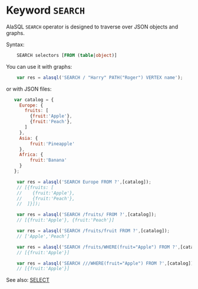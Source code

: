 # Keyword `SEARCH`

AlaSQL ```SEARCH``` operator is designed to traverse over JSON objects and graphs.

Syntax:
```sql
    SEARCH selectors [FROM (table|object)]
```
You can use it with graphs:
```js
    var res = alasql('SEARCH / "Harry" PATH("Roger") VERTEX name');
```
or with JSON files:
```js
   var catalog = { 
     Europe: {
       fruits: [
         {fruit:'Apple'},
         {fruit:'Peach'},          
       ]
     },
     Asia: {
         fruit:'Pineapple'          
     },
     Africa: {
         fruit:'Banana'          
     }
   };

    var res = alasql('SEARCH Europe FROM ?',[catalog]);
    // [{fruits: [
    //    {fruit:'Apple'},
    //    {fruit:'Peach'},          
    //  ]}]);

    var res = alasql('SEARCH /fruits/ FROM ?',[catalog]);
    // [{fruit:'Apple'}, {fruit:'Peach'}]

    var res = alasql('SEARCH /fruits/fruit FROM ?',[catalog]);
    // ['Apple','Peach']

    var res = alasql('SEARCH /fruits/WHERE(fruit="Apple") FROM ?',[catalog]);
    // [{fruit:'Apple'}]

    var res = alasql('SEARCH ///WHERE(fruit="Apple") FROM ?',[catalog]);
    // [{fruit:'Apple'}]
```

See also: [SELECT](Select)